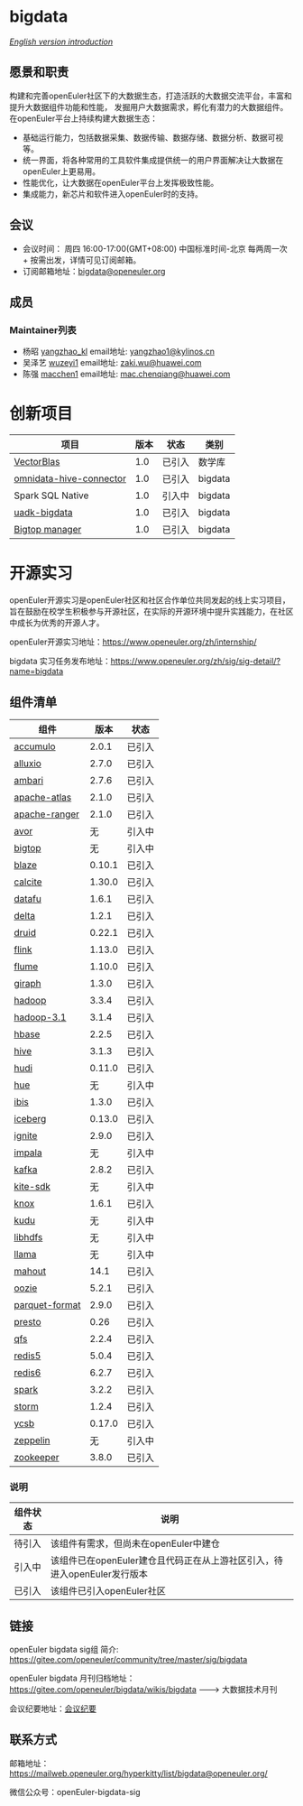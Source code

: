 # bigdata    
[ _English version introduction_ ](readme-English.md)


## 愿景和职责
构建和完善openEuler社区下的大数据生态，打造活跃的大数据交流平台，丰富和提升大数据组件功能和性能，
发掘用户大数据需求，孵化有潜力的大数据组件。
在openEuler平台上持续构建大数据生态：
- 基础运行能力，包括数据采集、数据传输、数据存储、数据分析、数据可视等。
- 统一界面，将各种常用的工具软件集成提供统一的用户界面解决让大数据在openEuler上更易用。
- 性能优化，让大数据在openEuler平台上发挥极致性能。
- 集成能力，新芯片和软件进入openEuler时的支持。

## 会议

- 会议时间： 周四 16:00-17:00(GMT+08:00) 中国标准时间-北京 每两周一次 + 按需出发，详情可见订阅邮箱。
- 订阅邮箱地址：bigdata@openeuler.org

## 成员

### Maintainer列表
  - 杨昭    [yangzhao_kl](https://gitee.com/yangzhao_kl) email地址: yangzhao1@kylinos.cn 
  - 吴泽艺  [wuzeyi1](https://gitee.com/wuzeyi1)         email地址: zaki.wu@huawei.com
  - 陈强    [macchen1](https://gitee.com/macchen1)       email地址: mac.chenqiang@huawei.com

# 创新项目
| 项目 | 版本 | 状态 | 类别 |
| ---- | ---- | ---- | ---- |
|[VectorBlas](https://gitee.com/openeuler/vectorBlas) | 1.0 | 已引入| 数学库 |
|[omnidata-hive-connector](https://gitee.com/openeuler/omnidata-hive-connector)|1.0|已引入|bigdata|
|Spark SQL Native|1.0|引入中|bigdata|
|[uadk-bigdata](https://gitee.com/openeuler/uadk-bigdata)|1.0|已引入|bigdata|
|[Bigtop manager](https://gitee.com/openeuler/bigtop-manager)|1.0|已引入|bigdata|

# 开源实习
openEuler开源实习是openEuler社区和社区合作单位共同发起的线上实习项目，旨在鼓励在校学生积极参与开源社区，在实际的开源环境中提升实践能力，在社区中成长为优秀的开源人才。

openEuler开源实习地址：https://www.openeuler.org/zh/internship/

bigdata 实习任务发布地址：https://www.openeuler.org/zh/sig/sig-detail/?name=bigdata

## 组件清单

| 组件 | 版本 | 状态 |
| ---------------- |---------------- |---------------- |
|	[accumulo](https://gitee.com/src-openeuler/accumulo)	|	2.0.1	|	已引入	|
|	[alluxio](https://gitee.com/src-openeuler/alluxio)	|	2.7.0	|	已引入	|
|	[ambari](https://gitee.com/src-openeuler/ambari)	|	2.7.6	|	已引入	|
|	[apache-atlas](https://gitee.com/src-openeuler/apache-atlas)	|	2.1.0	|	已引入	|
|	[apache-ranger](https://gitee.com/src-openeuler/apache-ranger)	|	2.1.0	|	已引入	|
|	[avor](https://gitee.com/src-openeuler/avor)	|	无	|	引入中	|
|	[bigtop](https://gitee.com/src-openeuler/bigtop)	|	无	|	引入中	|
|	[blaze](https://gitee.com/src-openeuler/blaze)	|	0.10.1	|	已引入	|
|	[calcite](https://gitee.com/src-openeuler/calcite)	|	1.30.0	|	已引入	|
|	[datafu](https://gitee.com/src-openeuler/datafu)	|	1.6.1	|	已引入	|
|	[delta](https://gitee.com/src-openeuler/delta)	|	1.2.1	|	已引入	|
|	[druid](https://gitee.com/src-openeuler/druid)	|	0.22.1	|	已引入	|
|	[flink](https://gitee.com/src-openeuler/flink)	|	1.13.0	|	已引入	|
|	[flume](https://gitee.com/src-openeuler/flume)	|	1.10.0	|	已引入	|
|	[giraph](https://gitee.com/src-openeuler/giraph)	|	1.3.0	|	已引入	|
|	[hadoop](https://gitee.com/src-openeuler/hadoop)	|	3.3.4	|	已引入	|
|	[hadoop-3.1](https://gitee.com/src-openeuler/hadoop-3.1)	|	3.1.4	|	已引入	|
|	[hbase](https://gitee.com/src-openeuler/hbase)	|	2.2.5	|	已引入	|
|	[hive](https://gitee.com/src-openeuler/hive)	|	3.1.3	|	已引入	|
|	[hudi](https://gitee.com/src-openeuler/hudi)	|	0.11.0	|	已引入	|
|	[hue](https://gitee.com/src-openeuler/hue)	|	无	|	引入中	|
|	[ibis](https://gitee.com/src-openeuler/ibis)	|	1.3.0	|	已引入	|
|	[iceberg](https://gitee.com/src-openeuler/iceberg)	|	0.13.0	|	已引入	|
|	[ignite](https://gitee.com/src-openeuler/ignite)	|	2.9.0	|	已引入	|
|	[impala](https://gitee.com/src-openeuler/impala)	|	无	|	引入中	|
|	[kafka](https://gitee.com/src-openeuler/kafka)	|	2.8.2	|	已引入	|
|	[kite-sdk](https://gitee.com/src-openeuler/kite-sdk)	|	无	|	引入中	|
|	[knox](https://gitee.com/src-openeuler/knox)	|	1.6.1	|	已引入	|
|	[kudu](https://gitee.com/src-openeuler/kudu)	|	无	|	引入中	|
|	[libhdfs](https://gitee.com/src-openeuler/libhdfs)	|	无	|	引入中	|
|	[llama](https://gitee.com/src-openeuler/llama)	|	无	|	引入中	|
|	[mahout](https://gitee.com/src-openeuler/mahout)	|	14.1	|	已引入	|
|	[oozie](https://gitee.com/src-openeuler/oozie)	|	5.2.1	|	已引入	|
|	[parquet-format](https://gitee.com/src-openeuler/parquet-format)	|	2.9.0	|	已引入	|
|	[presto](https://gitee.com/src-openeuler/presto)	|	0.26	|	已引入	|
|	[qfs](https://gitee.com/src-openeuler/qfs)	|	2.2.4	|	已引入	|
|	[redis5](https://gitee.com/src-openeuler/redis5)	|	5.0.4	|	已引入	|
|	[redis6](https://gitee.com/src-openeuler/redis6)	|	6.2.7	|	已引入	|
|	[spark](https://gitee.com/src-openeuler/spark)	|	3.2.2	|	已引入	|
|	[storm](https://gitee.com/src-openeuler/storm)	|	1.2.4	|	已引入	|
|	[ycsb](https://gitee.com/src-openeuler/ycsb)	|	0.17.0	|	已引入	|
|	[zeppelin](https://gitee.com/src-openeuler/zeppelin)	|	无	|	引入中	|
|	[zookeeper](https://gitee.com/src-openeuler/zookeeper)	|	3.8.0	|	已引入	|

### 说明
| 组件状态 | 说明 |
|------|----|
| 待引入     | 该组件有需求，但尚未在openEuler中建仓   |
| 引入中     | 该组件已在openEuler建仓且代码正在从上游社区引入，待进入openEuler发行版本 |
| 已引入     | 该组件已引入openEuler社区   |
                     


## 链接
openEuler bigdata sig组 简介: https://gitee.com/openeuler/community/tree/master/sig/bigdata

openEuler bigdata 月刊归档地址：https://gitee.com/openeuler/bigdata/wikis/bigdata ---> 大数据技术月刊

会议纪要地址：[会议纪要](https://gitee.com/openeuler/bigdata/wikis/sig-bigdata%E4%BB%8B%E7%BB%8D)



## 联系方式
邮箱地址：https://mailweb.openeuler.org/hyperkitty/list/bigdata@openeuler.org/

微信公众号：openEuler-bigdata-sig

